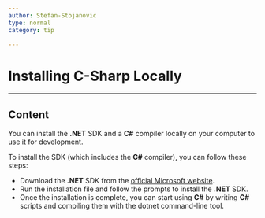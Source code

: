 ```yaml
---
author: Stefan-Stojanovic
type: normal
category: tip

---
```


# Installing C-Sharp Locally


---

## Content

You can install the **.NET** SDK and a **C#** compiler locally on your computer to use it for development.

To install the SDK (which includes the **C#** compiler), you can follow these steps:

- Download the **.NET** SDK from the [official Microsoft website](https://dotnet.microsoft.com/en-us/download).
- Run the installation file and follow the prompts to install the **.NET** SDK.
- Once the installation is complete, you can start using **C#** by writing **C#** scripts and compiling them with the dotnet command-line tool.

